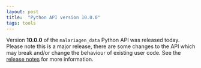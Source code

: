 ```yaml
---
layout: post
title:  "Python API version 10.0.0"
tags: tools
---
```


Version <strong>10.0.0</strong> of the `malariagen_data` Python API
was released today. Please note this is a major release, there are
some changes to the API which may break and/or change the behaviour of
existing user code. See the [release
notes](https://github.com/malariagen/malariagen-data-python/releases/tag/v10.0.0)
for more information.
